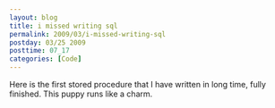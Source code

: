 ```yaml
---
layout: blog
title: i missed writing sql
permalink: 2009/03/i-missed-writing-sql
postday: 03/25 2009
posttime: 07_17
categories: [Code]
---
```


<p>Here is the first stored procedure that I have written in long time, fully finished. This puppy runs like a charm.</p>
<script src="https://gist.github.com/860823.js?file=sp_generate_forecast.sql"></script>
